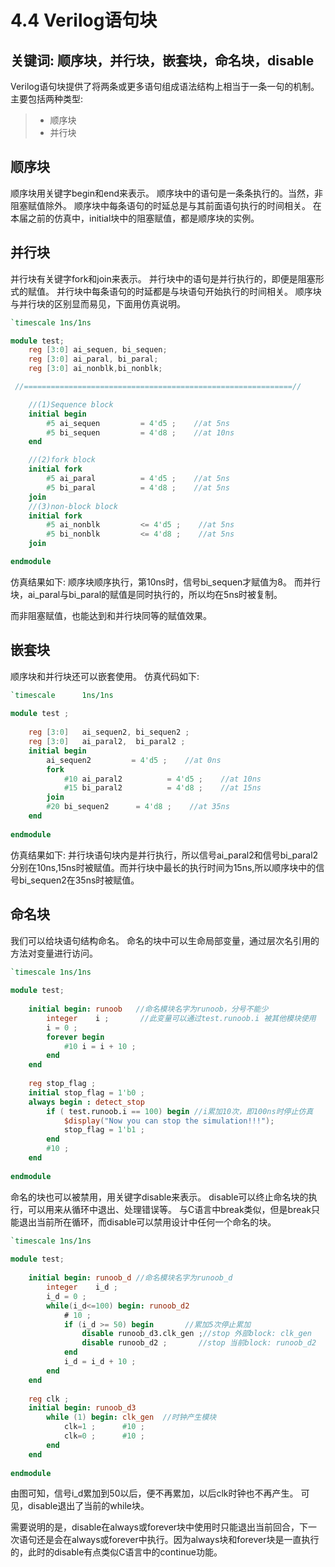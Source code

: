 # 4.4 Verilog语句块
## 关键词: 顺序块，并行块，嵌套块，命名块，disable
Verilog语句块提供了将两条或更多语句组成语法结构上相当于一条一句的机制。主要包括两种类型:
> + 顺序块
> + 并行块

## 顺序块
顺序块用关键字begin和end来表示。
顺序块中的语句是一条条执行的。当然，非阻塞赋值除外。
顺序块中每条语句的时延总是与其前面语句执行的时间相关。
在本届之前的仿真中，initial块中的阻塞赋值，都是顺序块的实例。

## 并行块
并行块有关键字fork和join来表示。
并行块中的语句是并行执行的，即便是阻塞形式的赋值。
并行块中每条语句的时延都是与块语句开始执行的时间相关。
顺序块与并行块的区别显而易见，下面用仿真说明。

```verilog
`timescale 1ns/1ns

module test;
    reg [3:0] ai_sequen, bi_sequen;
    reg [3:0] ai_paral, bi_paral;
    reg [3:0] ai_nonblk,bi_nonblk;

 //============================================================//

    //(1)Sequence block
    initial begin
        #5 ai_sequen         = 4'd5 ;    //at 5ns
        #5 bi_sequen         = 4'd8 ;    //at 10ns
    end

    //(2)fork block
    initial fork
        #5 ai_paral          = 4'd5 ;    //at 5ns
        #5 bi_paral          = 4'd8 ;    //at 5ns
    join
    //(3)non-block block
    initial fork
        #5 ai_nonblk         <= 4'd5 ;    //at 5ns
        #5 bi_nonblk         <= 4'd8 ;    //at 5ns
    join

endmodule
 ```

仿真结果如下:
顺序块顺序执行，第10ns时，信号bi_sequen才赋值为8。
而并行块，ai_paral与bi_paral的赋值是同时执行的，所以均在5ns时被复制。

而非阻塞赋值，也能达到和并行块同等的赋值效果。

## 嵌套块
顺序块和并行块还可以嵌套使用。
仿真代码如下:

```verilog
`timescale      1ns/1ns
 
module test ;
 
    reg [3:0]   ai_sequen2, bi_sequen2 ;
    reg [3:0]   ai_paral2,  bi_paral2 ;
    initial begin
        ai_sequen2         = 4'd5 ;    //at 0ns
        fork
            #10 ai_paral2          = 4'd5 ;    //at 10ns
            #15 bi_paral2          = 4'd8 ;    //at 15ns
        join
        #20 bi_sequen2      = 4'd8 ;    //at 35ns
    end
 
endmodule
```

仿真结果如下:
并行块语句块内是并行执行，所以信号ai_paral2和信号bi_paral2分别在10ns,15ns时被赋值。而并行块中最长的执行时间为15ns,所以顺序块中的信号bi_sequen2在35ns时被赋值。

## 命名块
我们可以给块语句结构命名。
命名的块中可以生命局部变量，通过层次名引用的方法对变量进行访问。

```verilog
`timescale 1ns/1ns
 
module test;
 
    initial begin: runoob   //命名模块名字为runoob，分号不能少
        integer    i ;       //此变量可以通过test.runoob.i 被其他模块使用
        i = 0 ;
        forever begin
            #10 i = i + 10 ;      
        end
    end
 
    reg stop_flag ;
    initial stop_flag = 1'b0 ;
    always begin : detect_stop
        if ( test.runoob.i == 100) begin //i累加10次，即100ns时停止仿真
            $display("Now you can stop the simulation!!!");
            stop_flag = 1'b1 ;
        end
        #10 ;
    end
 
endmodule
```

命名的块也可以被禁用，用关键字disable来表示。
disable可以终止命名块的执行，可以用来从循环中退出、处理错误等。
与C语言中break类似，但是break只能退出当前所在循环，而disable可以禁用设计中任何一个命名的块。

```verilog
`timescale 1ns/1ns
 
module test;
 
    initial begin: runoob_d //命名模块名字为runoob_d
        integer    i_d ;
        i_d = 0 ;
        while(i_d<=100) begin: runoob_d2
            # 10 ;
            if (i_d >= 50) begin       //累加5次停止累加
                disable runoob_d3.clk_gen ;//stop 外部block: clk_gen
                disable runoob_d2 ;       //stop 当前block: runoob_d2
            end
            i_d = i_d + 10 ;
        end
    end
 
    reg clk ;
    initial begin: runoob_d3
        while (1) begin: clk_gen  //时钟产生模块
            clk=1 ;      #10 ;
            clk=0 ;      #10 ;
        end
    end
 
endmodule
```

由图可知，信号i_d累加到50以后，便不再累加，以后clk时钟也不再产生。
可见，disable退出了当前的while块。

需要说明的是，disable在always或forever块中使用时只能退出当前回合，下一次语句还是会在always或forever中执行。因为always块和forever块是一直执行的，此时的disable有点类似C语言中的continue功能。